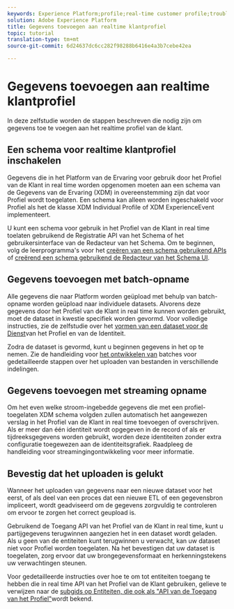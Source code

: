 ```yaml
---
keywords: Experience Platform;profile;real-time customer profile;troubleshooting;API
solution: Adobe Experience Platform
title: Gegevens toevoegen aan realtime klantprofiel
topic: tutorial
translation-type: tm+mt
source-git-commit: 6d24637dc6cc282f98288b6416e4a3b7cebe42ea

---
```



# Gegevens toevoegen aan realtime klantprofiel

In deze zelfstudie worden de stappen beschreven die nodig zijn om gegevens toe te voegen aan het realtime profiel van de klant.

## Een schema voor realtime klantprofiel inschakelen

Gegevens die in het Platform van de Ervaring voor gebruik door het Profiel van de Klant in real time worden opgenomen moeten aan een schema van de Gegevens van de Ervaring (XDM) in overeenstemming zijn dat voor Profiel wordt toegelaten. Een schema kan alleen worden ingeschakeld voor Profiel als het de klasse XDM Individual Profile of XDM ExperienceEvent implementeert.

U kunt een schema voor gebruik in het Profiel van de Klant in real time toelaten gebruikend de Registratie API van het Schema of het gebruikersinterface van de Redacteur van het Schema. Om te beginnen, volg de leerprogramma&#39;s voor het [creëren van een schema gebruikend APIs](../../xdm/tutorials/create-schema-api.md) of [creërend een schema gebruikend de Redacteur van het Schema UI](../../xdm/tutorials/create-schema-ui.md).

## Gegevens toevoegen met batch-opname

Alle gegevens die naar Platform worden geüpload met behulp van batch-opname worden geüpload naar individuele datasets. Alvorens deze gegevens door het Profiel van de Klant in real time kunnen worden gebruikt, moet de dataset in kwestie specifiek worden gevormd. Voor volledige instructies, zie de zelfstudie over het [vormen van een dataset voor de Dienst](dataset-configuration.md)van het Profiel en van de Identiteit.

Zodra de dataset is gevormd, kunt u beginnen gegevens in het op te nemen. Zie de handleiding voor [het ontwikkelen van](../../ingestion/batch-ingestion/api-overview.md) batches voor gedetailleerde stappen over het uploaden van bestanden in verschillende indelingen.

## Gegevens toevoegen met streaming opname

Om het even welke stroom-ingebedde gegevens die met een profiel-toegelaten XDM schema volgden zullen automatisch het aangewezen verslag in het Profiel van de Klant in real time toevoegen of overschrijven. Als er meer dan één identiteit wordt opgegeven in de record of als er tijdreeksgegevens worden gebruikt, worden deze identiteiten zonder extra configuratie toegewezen aan de identiteitsgrafiek. Raadpleeg de handleiding voor [](../../ingestion/tutorials/streaming-record-data.md) streamingingontwikkeling voor meer informatie.

## Bevestig dat het uploaden is gelukt

Wanneer het uploaden van gegevens naar een nieuwe dataset voor het eerst, of als deel van een proces dat een nieuwe ETL of een gegevensbron impliceert, wordt geadviseerd om de gegevens zorgvuldig te controleren om ervoor te zorgen het correct geupload is.

Gebruikend de Toegang API van het Profiel van de Klant in real time, kunt u partijgegevens terugwinnen aangezien het in een dataset wordt geladen. Als u geen van de entiteiten kunt terugwinnen u verwacht, kan uw dataset niet voor Profiel worden toegelaten. Na het bevestigen dat uw dataset is toegelaten, zorg ervoor dat uw brongegevensformaat en herkenningstekens uw verwachtingen steunen.

Voor gedetailleerde instructies over hoe te om tot entiteiten toegang te hebben die in real time API van het Profiel van de Klant gebruiken, gelieve te verwijzen naar de [subgids op Entiteiten, die ook als &quot;API van de Toegang van het Profiel&quot;](../api/entities.md)wordt bekend.